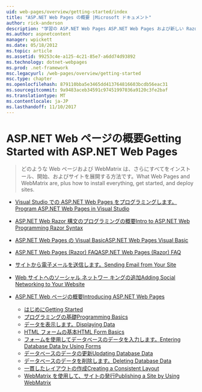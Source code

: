 ```yaml
---
uid: web-pages/overview/getting-started/index
title: "ASP.NET Web Pages の概要 |Microsoft ドキュメント"
author: rick-anderson
description: "学習の ASP.NET Web Pages ASP.NET Web Pages および新しい Razor 構文は、HTML t とサーバー コードを結合する高速、わかりやすく、かつ軽量な方法を提供しています."
ms.author: aspnetcontent
manager: wpickett
ms.date: 05/18/2012
ms.topic: article
ms.assetid: 99253c4e-a125-4c21-85e7-a6dd74d93892
ms.technology: dotnet-webpages
ms.prod: .net-framework
msc.legacyurl: /web-pages/overview/getting-started
msc.type: chapter
ms.openlocfilehash: 879110bba5e3465dd413764816603bcdb56eac31
ms.sourcegitcommit: 9a9483aceb34591c97451997036a9120c3fe2baf
ms.translationtype: MT
ms.contentlocale: ja-JP
ms.lasthandoff: 11/10/2017
---
```

<a name="getting-started-with-aspnet-web-pages"></a><span data-ttu-id="2ec8e-103">ASP.NET Web ページの概要</span><span class="sxs-lookup"><span data-stu-id="2ec8e-103">Getting Started with ASP.NET Web Pages</span></span>
====================
> <span data-ttu-id="2ec8e-104">どのような Web ページおよび WebMatrix は、さらにすべてをインストール、開始、およびサイトを展開する方法です。</span><span class="sxs-lookup"><span data-stu-id="2ec8e-104">What Web Pages and WebMatrix are, plus how to install everything, get started, and deploy sites.</span></span>


- [<span data-ttu-id="2ec8e-105">Visual Studio での ASP.NET Web Pages をプログラミングします。</span><span class="sxs-lookup"><span data-stu-id="2ec8e-105">Program ASP.NET Web Pages in Visual Studio</span></span>](program-asp-net-web-pages-in-visual-studio.md)
- [<span data-ttu-id="2ec8e-106">ASP.NET Web Razor 構文のプログラミングの概要</span><span class="sxs-lookup"><span data-stu-id="2ec8e-106">Intro to ASP.NET Web Programming Razor Syntax</span></span>](introducing-razor-syntax-c.md)
- [<span data-ttu-id="2ec8e-107">ASP.NET Web Pages の Visual Basic</span><span class="sxs-lookup"><span data-stu-id="2ec8e-107">ASP.NET Web Pages Visual Basic</span></span>](introducing-razor-syntax-vb.md)
- [<span data-ttu-id="2ec8e-108">ASP.NET Web Pages (Razor) FAQ</span><span class="sxs-lookup"><span data-stu-id="2ec8e-108">ASP.NET Web Pages (Razor) FAQ</span></span>](aspnet-web-pages-razor-faq.md)
- [<span data-ttu-id="2ec8e-109">サイトから電子メールを送信します。</span><span class="sxs-lookup"><span data-stu-id="2ec8e-109">Sending Email from Your Site</span></span>](11-adding-email-to-your-web-site.md)
- [<span data-ttu-id="2ec8e-110">Web サイトへのソーシャル ネットワー キングの追加</span><span class="sxs-lookup"><span data-stu-id="2ec8e-110">Adding Social Networking to Your Website</span></span>](13-adding-social-networking-to-your-web-site.md)
- [<span data-ttu-id="2ec8e-111">ASP.NET Web ページの概要</span><span class="sxs-lookup"><span data-stu-id="2ec8e-111">Introducing ASP.NET Web Pages</span></span>](introducing-aspnet-web-pages-2/index.md)

    - [<span data-ttu-id="2ec8e-112">はじめに</span><span class="sxs-lookup"><span data-stu-id="2ec8e-112">Getting Started</span></span>](introducing-aspnet-web-pages-2/getting-started.md)
    - [<span data-ttu-id="2ec8e-113">プログラミングの基礎</span><span class="sxs-lookup"><span data-stu-id="2ec8e-113">Programming Basics</span></span>](introducing-aspnet-web-pages-2/intro-to-web-pages-programming.md)
    - [<span data-ttu-id="2ec8e-114">データを表示します。</span><span class="sxs-lookup"><span data-stu-id="2ec8e-114">Displaying Data</span></span>](introducing-aspnet-web-pages-2/displaying-data.md)
    - [<span data-ttu-id="2ec8e-115">HTML フォームの基本</span><span class="sxs-lookup"><span data-stu-id="2ec8e-115">HTML Form Basics</span></span>](introducing-aspnet-web-pages-2/form-basics.md)
    - [<span data-ttu-id="2ec8e-116">フォームを使用してデータベースのデータを入力します。</span><span class="sxs-lookup"><span data-stu-id="2ec8e-116">Entering Database Data by Using Forms</span></span>](introducing-aspnet-web-pages-2/entering-data.md)
    - [<span data-ttu-id="2ec8e-117">データベースのデータの更新</span><span class="sxs-lookup"><span data-stu-id="2ec8e-117">Updating Database Data</span></span>](introducing-aspnet-web-pages-2/updating-data.md)
    - [<span data-ttu-id="2ec8e-118">データベースのデータを削除します。</span><span class="sxs-lookup"><span data-stu-id="2ec8e-118">Deleting Database Data</span></span>](introducing-aspnet-web-pages-2/deleting-data.md)
    - [<span data-ttu-id="2ec8e-119">一貫したレイアウトの作成</span><span class="sxs-lookup"><span data-stu-id="2ec8e-119">Creating a Consistent Layout</span></span>](introducing-aspnet-web-pages-2/layouts.md)
    - [<span data-ttu-id="2ec8e-120">WebMatrix を使用して、サイトの発行</span><span class="sxs-lookup"><span data-stu-id="2ec8e-120">Publishing a Site by Using WebMatrix</span></span>](introducing-aspnet-web-pages-2/publishing.md)
